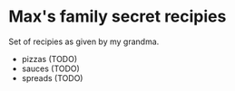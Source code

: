 # Max's family secret recipies

Set of recipies as given by my grandma.

- pizzas (TODO)
- sauces (TODO)
- spreads (TODO)
